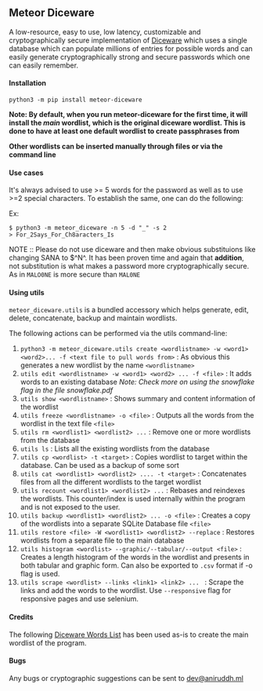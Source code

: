 ## Meteor Diceware 
A low-resource, easy to use, low latency, customizable and cryptographically secure implementation of [Diceware](https://en.wikipedia.org/wiki/Diceware) which uses a single database which can populate millions of entries for possible words and can easily generate cryptographically strong and secure passwords which one can easily remember. 

#### Installation 

```
python3 -m pip install meteor-diceware
```

**Note: By default, when you run meteor-diceware for the first time, it will install the _main_ wordlist, which is the original diceware wordlist. This is done to have at least one default wordlist to create passphrases from** 

**Other wordlists can be inserted manually through files or via the command line** 

#### Use cases 

It's always advised to use >= 5 words for the password as well as to use >=2 special characters. To establish the same, one can do the following:

Ex: 
```
$ python3 -m meteor_diceware -n 5 -d "_" -s 2 
> For_2Says_For_Ch8aracters_Is  
```

NOTE :: Please do not use diceware and then make obvious substituions like changing SANA to $^N^. It has been proven time and again that **addition**, not substitution is what makes a password more cryptographically secure. As in `MALO0NE` is more secure than `MAL0NE`

#### Using utils 

`meteor_diceware.utils` is a bundled accessory which helps generate, edit, delete, concatenate, backup and maintain wordlists. 

The following actions can be performed via the utils command-line:

1. `python3 -m meteor_diceware.utils create <wordlistname> -w <word1> <word2>... -f <text file to pull words from>` : As obvious this generates a new wordlist by the name `<wordlistname>`
2. `utils edit <wordlistname> -w <word1> <word2> ... -f <file>` : It adds words to an existing database 
*Note: Check more on using the snowflake flag in the file snowflake.pdf* 
3. `utils show <wordlistname>` : Shows summary and content information of the wordlist 
4. `utils freeze <wordlistname> -o <file>` : Outputs all the words from the wordlist in the text file `<file>`
5. `utils rm <wordlist1> <wordlist2> ...` : Remove one or more wordlists from the database
6. `utils ls` : Lists all the existing wordlists from the database
7. `utils cp <wordlist> -t <target>` : Copies wordlist to target within the database. Can be used as a backup of some sort
8. `utils cat <wordlist1> <wordlist2> .... -t <target>` : Concatenates files from all the different wordlists to the target wordlist
9. `utils recount <wordlist1> <wordlist2> ...` : Rebases and reindexes the wordlists. This counter/index is used internally within the program and is not exposed to the user.
10. `utils backup <wordlist1> <wordlist2> ... -o <file>` : Creates a copy of the wordlists into a separate SQLite Database file `<file>`
11. `utils restore <file> -W <wordlist1> <wordlist2> --replace` : Restores wordlists from a separate file to the main database 
12. `utils histogram <wordlist> --graphic/--tabular/--output <file>` : Creates a length histogram of the words in the wordlist and presents in both tabular and graphic form. Can also be exported to `.csv` format if -o flag is used.
13. `utils scrape <wordlist> --links <link1> <link2> ... ` : Scrape the links and add the words to the wordlist. Use `--responsive` flag for responsive pages and use selenium. 

#### Credits 

The following [Diceware Words List](https://www.eff.org/files/2016/07/18/eff_large_wordlist.txt) has been used as-is to create the main wordlist of the program. 

#### Bugs 

Any bugs or cryptographic suggestions can be sent to [dev@aniruddh.ml](mailto:dev@aniruddh.ml)  